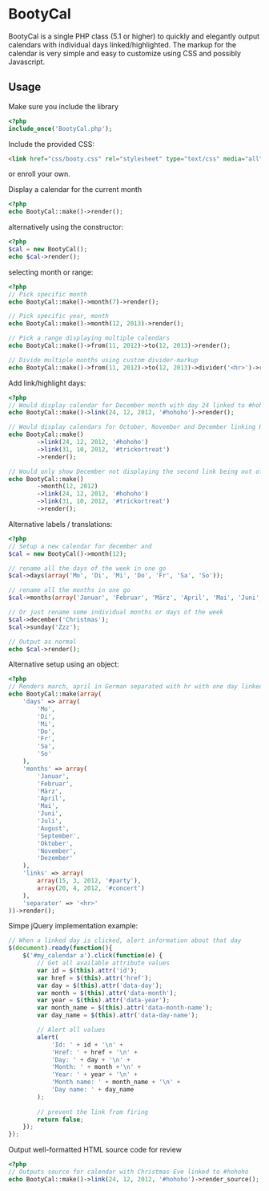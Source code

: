 BootyCal
========

BootyCal is a single PHP class (5.1 or higher) to quickly and elegantly output calendars with individual days linked/highlighted. The markup for the calendar is very simple and easy to customize using CSS and possibly Javascript.

Usage
-----

Make sure you include the library

```php
<?php
include_once('BootyCal.php');
```

Include the provided CSS:

```html
<link href="css/booty.css" rel="stylesheet" type="text/css" media="all">
```
or enroll your own.

Display a calendar for the current month
```php
<?php
echo BootyCal::make()->render();
```

alternatively using the constructor:

```php
<?php
$cal = new BootyCal();
echo $cal->render();
```

selecting month or range:

```php
<?php
// Pick specific month
echo BootyCal::make()->month(7)->render();

// Pick specific year, month
echo BootyCal::make()->month(12, 2013)->render();

// Pick a range displaying multiple calendars
echo BootyCal::make()->from(11, 2012)->to(12, 2013)->render();

// Divide multiple months using custom divider-markup
echo BootyCal::make()->from(11, 2012)->to(12, 2013)->divider('<hr>')->render();

```

Add link/highlight days:

```php
<?php
// Would display calendar for December month with day 24 linked to #hohoho
echo BootyCal::make()->link(24, 12, 2012, '#hohoho')->render();

// Would display calendars for October, November and December linking Halloween and Christmas
echo BootyCal::make()
		->link(24, 12, 2012, '#hohoho')
		->link(31, 10, 2012, '#trickortreat')
		->render();

// Would only show December not displaying the second link being out of range
echo BootyCal::make()
		->month(12, 2012)
		->link(24, 12, 2012, '#hohoho')
		->link(31, 10, 2012, '#trickortreat')
		->render();
```

Alternative labels / translations:

```php
<?php
// Setup a new calendar for december and
$cal = new BootyCal()->month(12);

// rename all the days of the week in one go
$cal->days(array('Mo', 'Di', 'Mi', 'Do', 'Fr', 'Sa', 'So'));

// rename all the months in one go
$cal->months(array('Januar', 'Februar', 'März', 'April', 'Mai', 'Juni','Juli','August','September','Oktober','November','Dezember'));

// Or just rename some individual months or days of the week
$cal->december('Christmas');
$cal->sunday('Zzz');

// Output as normal
echo $cal->render();
```

Alternative setup using an object:

```php
<?php
// Renders march, april in German separated with hr with one day linked in each month
echo BootyCal::make(array(
	'days' => array(
		'Mo',
		'Di',
		'Mi',
		'Do',
		'Fr',
		'Sa',
		'So'
	),
	'months' => array(
		'Januar', 
		'Februar', 
		'März', 
		'April', 
		'Mai', 
		'Juni',
		'Juli',
		'August',
		'September',
		'Oktober',
		'November',
		'Dezember'
	),
	'links' => array(
		array(15, 3, 2012, '#party'),
		array(20, 4, 2012, '#concert')
	),
	'separator' => '<hr>'
))->render();
```
 
Simpe jQuery implementation example:
 
```javascript
// When a linked day is clicked, alert information about that day
$(document).ready(function(){
	$('#my_calendar a').click(function(e) {
		// Get all available attribute values
		var id = $(this).attr('id');
		var href = $(this).attr('href');
		var day = $(this).attr('data-day');
		var month = $(this).attr('data-month');
		var year = $(this).attr('data-year');
		var month_name = $(this).attr('data-month-name');
		var day_name = $(this).attr('data-day-name');

		// Alert all values
		alert(
			'Id: ' + id + '\n' +
			'Href: ' + href + '\n' +
			'Day: ' + day + '\n' +
			'Month: ' + month +'\n' +
			'Year: ' + year + '\n' +
			'Month name: ' + month_name + '\n' +
			'Day name: ' + day_name
		);
		
		// prevent the link from firing
		return false;
	});
});
```

Output well-formatted HTML source code for review

```php
<?php
// Outputs source for calendar with Christmas Eve linked to #hohoho
echo BootyCal::make()->link(24, 12, 2012, '#hohoho')->render_source();
```